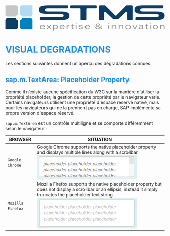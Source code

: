 [![](../../RESSOURCES/LOGOS/LOGO_STMS_001.png)](../../README.md)

# <span style="color:rgba(32, 144, 243, 1)">VISUAL DEGRADATIONS</span>

Les sections suivantes donnent un aperçu des dégradations connues.

## <span style="color:rgba(32, 144, 243, 1)">sap.m.TextArea: Placeholder Property</span>

Comme il n’existe aucune spécification du W3C sur la manière d’utiliser la propriété placeholder, la gestion de cette propriété par le navigateur varie. Certains navigateurs utilisent une propriété d'espace réservé native, mais pour les navigateurs qui ne la prennent pas en charge, SAP implémente sa propre version d'espace réservé.

``sap.m.TextArea`` est un contrôle multiligne et se comporte différemment selon le navigateur :

| BROWSER             | SITUATION                                                                                                                                                         |
|---------------------|-------------------------------------------------------------------------------------------------------------------------------------------------------------------|
| ``Google Chrome``   | Google Chrome supports the native placeholder property and displays multiple lines along with a scrollbar ![](./RESSOURCES/02_VISUAL_DEGRADATIONS_001.png)        |
| ``Mozilla Firefox`` | Mozilla Firefox supports the native placeholder property but does not display a scrollbar or an ellipsis, instead it simply truncates the placeholder text string ![](./RESSOURCES/02_VISUAL_DEGRADATIONS_002.png) |